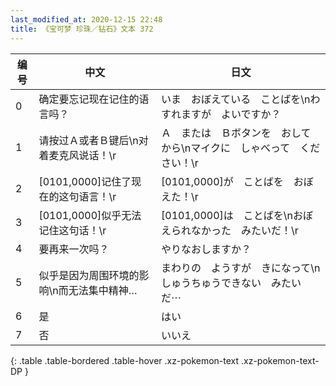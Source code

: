 ```yaml
---
last_modified_at: 2020-12-15 22:48
title: 《宝可梦 珍珠／钻石》文本 372
---
```

| 编号 | 中文 | 日文 |
| ---- | ---- | ---- |
| 0 | 确定要忘记现在记住的语言吗？ | いま　おぼえている　ことばを\nわすれますが　よいですか？ |
| 1 | 请按过Ａ或者Ｂ键后\n对着麦克风说话！\r | Ａ　または　Ｂボタンを　おしてから\nマイクに　しゃべって　ください！\r |
| 2 | [0101,0000]记住了现在的这句语言！\r | [0101,0000]が　ことばを　おぼえた！\r |
| 3 | [0101,0000]似乎无法记住这句话！\r | [0101,0000]は　ことばを\nおぼえられなかった　みたいだ！\r |
| 4 | 要再来一次吗？ | やりなおしますか？ |
| 5 | 似乎是因为周围环境的影响\n而无法集中精神… | まわりの　ようすが　きになって\nしゅうちゅうできない　みたいだ⋯ |
| 6 | 是 | はい |
| 7 | 否 | いいえ |
{: .table .table-bordered .table-hover .xz-pokemon-text .xz-pokemon-text-DP }